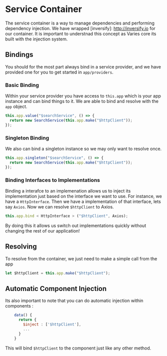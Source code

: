 # Service Container

The service container is a way to manage dependencies and performing dependency injection. We have wrapped [inversify]: http://inversify.io for our container. It is important to understnad this concept as Varies core its built with the injection system.

## Bindings

You should for the most part always bind in a service provider, and we have provided one for you to get started in `app/providers`.

### Basic Binding

Within your service provider you have access to `this.app` which is your app instance and can bind things to it. We are able to bind and resolve with the `app` object.

```js
this.app.value("$searchService", () => {
  return new SearchService(this.app.make("$httpClient"));
});
```

### Singleton Binding

We also can bind a singleton instance so we may only want to resolve once.

```js
this.app.singleton("$searchService", () => {
  return new SearchService(this.app.make("$httpClient"));
});
```

### Binding Interfaces to Implementations

Binding a interafce to an implemenation allows us to inject its implementation just based on the interface we want to use. For instance, we have a `HttpInterface`. Then we have a implementation of that interface, lets say `Axios`. Now we can resolve `$httpClient` to Axios.

```js
this.app.bind < HttpInterface > ("$httpClient", Axios);
```

By doing this it allows us switch out implementations quickly without changing the rest of our application!

## Resolving

To resolve from the container, we just need to make a simple call from the app

```js
let $httpClient = this.app.make("$httpClient");
```

## Automatic Component Injection

Its also important to note that you can do automatic injection within components :

```js
    data() {
	  return {
	  	$inject : ['$httpClient'],
	  	...
	  }
    }
```

This will bind `$httpClient` to the component just like any other method.
